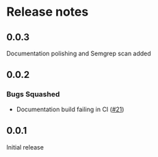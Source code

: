 # Release notes

<!-- do not remove -->

## 0.0.3

Documentation polishing and Semgrep scan added


## 0.0.2


### Bugs Squashed

- Documentation build failing in CI ([#21](https://github.com/airtai/fast-kafka-api/issues/21))


## 0.0.1

Initial release
